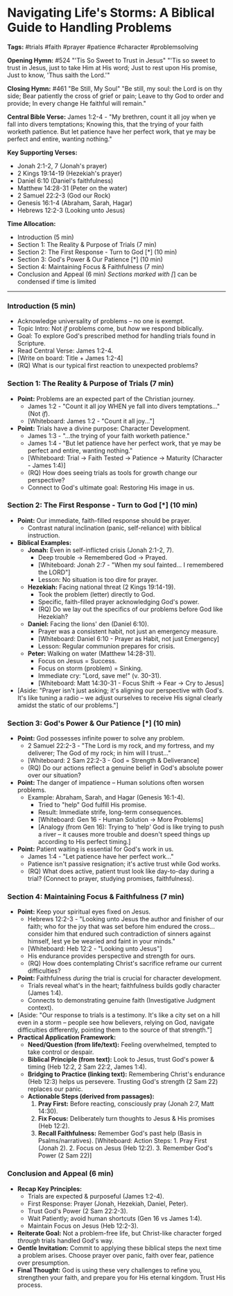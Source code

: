 # Navigating Life's Storms: A Biblical Guide to Handling Problems

**Tags:** #trials #faith #prayer #patience #character #problemsolving

**Opening Hymn:** #524 "'Tis So Sweet to Trust in Jesus" "'Tis so sweet to trust
in Jesus, just to take Him at His word; Just to rest upon His promise, Just to
know, 'Thus saith the Lord.'"

**Closing Hymn:** #461 "Be Still, My Soul" "Be still, my soul: the Lord is on
thy side; Bear patiently the cross of grief or pain; Leave to thy God to order
and provide; In every change He faithful will remain."

**Central Bible Verse:** James 1:2-4 - "My brethren, count it all joy when ye
fall into divers temptations; Knowing this, that the trying of your faith
worketh patience. But let patience have her perfect work, that ye may be perfect
and entire, wanting nothing."

**Key Supporting Verses:**

- Jonah 2:1-2, 7 (Jonah's prayer)
- 2 Kings 19:14-19 (Hezekiah's prayer)
- Daniel 6:10 (Daniel's faithfulness)
- Matthew 14:28-31 (Peter on the water)
- 2 Samuel 22:2-3 (God our Rock)
- Genesis 16:1-4 (Abraham, Sarah, Hagar)
- Hebrews 12:2-3 (Looking unto Jesus)

**Time Allocation:**

- Introduction (5 min)
- Section 1: The Reality & Purpose of Trials (7 min)
- Section 2: The First Response - Turn to God [*] (10 min)
- Section 3: God's Power & Our Patience [*] (10 min)
- Section 4: Maintaining Focus & Faithfulness (7 min)
- Conclusion and Appeal (6 min) _Sections marked with [_] can be condensed if
  time is limited

---

### Introduction (5 min)

- Acknowledge universality of problems – no one is exempt.
- Topic Intro: Not _if_ problems come, but _how_ we respond biblically.
- Goal: To explore God's prescribed method for handling trials found in
  Scripture.
- Read Central Verse: James 1:2-4.
- [Write on board: Title + James 1:2-4]
- (RQ) What is our typical first reaction to unexpected problems?

### Section 1: The Reality & Purpose of Trials (7 min)

- **Point:** Problems are an expected part of the Christian journey.
  - James 1:2 - "Count it all joy WHEN ye fall into divers temptations..." (Not
    _if_).
  - [Whiteboard: James 1:2 - "Count it all joy..."]
- **Point:** Trials have a divine purpose: Character Development.
  - James 1:3 - "...the trying of your faith worketh patience."
  - James 1:4 - "But let patience have her perfect work, that ye may be perfect
    and entire, wanting nothing."
  - [Whiteboard: Trial -> Faith Tested -> Patience -> Maturity (Character -
    James 1:4)]
  - (RQ) How does seeing trials as tools for growth change our perspective?
  - Connect to God's ultimate goal: Restoring His image in us.

### Section 2: The First Response - Turn to God [*] (10 min)

- **Point:** Our immediate, faith-filled response should be prayer.
  - Contrast natural inclination (panic, self-reliance) with biblical
    instruction.
- **Biblical Examples:**
  - **Jonah:** Even in self-inflicted crisis (Jonah 2:1-2, 7).
    - Deep trouble -> Remembered God -> Prayed.
    - [Whiteboard: Jonah 2:7 - "When my soul fainted... I remembered the LORD"]
    - Lesson: No situation is too dire for prayer.
  - **Hezekiah:** Facing national threat (2 Kings 19:14-19).
    - Took the problem (letter) directly to God.
    - Specific, faith-filled prayer acknowledging God's power.
    - (RQ) Do we lay out the specifics of our problems before God like Hezekiah?
  - **Daniel:** Facing the lions' den (Daniel 6:10).
    - Prayer was a consistent habit, not just an emergency measure.
    - [Whiteboard: Daniel 6:10 - Prayer as Habit, not just Emergency]
    - Lesson: Regular communion prepares for crisis.
  - **Peter:** Walking on water (Matthew 14:28-31).
    - Focus on Jesus = Success.
    - Focus on storm (problem) = Sinking.
    - Immediate cry: "Lord, save me!" (v. 30-31).
    - [Whiteboard: Matt 14:30-31 - Focus Shift -> Fear -> Cry to Jesus]
- [Aside: "Prayer isn't just asking; it's aligning our perspective with God's.
  It's like tuning a radio – we adjust ourselves to receive His signal clearly
  amidst the static of our problems."]

### Section 3: God's Power & Our Patience [*] (10 min)

- **Point:** God possesses infinite power to solve any problem.
  - 2 Samuel 22:2-3 - "The Lord is my rock, and my fortress, and my deliverer;
    The God of my rock; in him will I trust..."
  - [Whiteboard: 2 Sam 22:2-3 - God = Strength & Deliverance]
  - (RQ) Do our actions reflect a genuine belief in God's absolute power over
    our situation?
- **Point:** The danger of impatience – Human solutions often worsen problems.
  - Example: Abraham, Sarah, and Hagar (Genesis 16:1-4).
    - Tried to "help" God fulfill His promise.
    - Result: Immediate strife, long-term consequences.
    - [Whiteboard: Gen 16 - Human Solution -> More Problems]
    - [Analogy (from Gen 16): Trying to 'help' God is like trying to push a
      river – it causes more trouble and doesn't speed things up according to
      His perfect timing.]
- **Point:** Patient waiting is essential for God's work in us.
  - James 1:4 - "Let patience have her perfect work..."
  - Patience isn't passive resignation; it's active trust while God works.
  - (RQ) What does active, patient trust look like day-to-day during a trial?
    (Connect to prayer, studying promises, faithfulness).

### Section 4: Maintaining Focus & Faithfulness (7 min)

- **Point:** Keep your spiritual eyes fixed on Jesus.
  - Hebrews 12:2-3 - "Looking unto Jesus the author and finisher of our faith;
    who for the joy that was set before him endured the cross... consider him
    that endured such contradiction of sinners against himself, lest ye be
    wearied and faint in your minds."
  - [Whiteboard: Heb 12:2 - "Looking unto Jesus"]
  - His endurance provides perspective and strength for ours.
  - (RQ) How does contemplating Christ's sacrifice reframe our current
    difficulties?
- **Point:** Faithfulness _during_ the trial is crucial for character
  development.
  - Trials reveal what's in the heart; faithfulness builds godly character
    (James 1:4).
  - Connects to demonstrating genuine faith (Investigative Judgment context).
- [Aside: "Our response to trials is a testimony. It's like a city set on a hill
  even in a storm – people see how believers, relying on God, navigate
  difficulties differently, pointing them to the source of that strength."]
- **Practical Application Framework:**
  - **Need/Question (from life/text):** Feeling overwhelmed, tempted to take
    control or despair.
  - **Biblical Principle (from text):** Look to Jesus, trust God's power &
    timing (Heb 12:2, 2 Sam 22:2, James 1:4).
  - **Bridging to Practice (linking text):** Remembering Christ's endurance (Heb
    12:3) helps us persevere. Trusting God's strength (2 Sam 22) replaces our
    panic.
  - **Actionable Steps (derived from passages):**
    1.  **Pray First:** Before reacting, consciously pray (Jonah 2:7, Matt
        14:30).
    2.  **Fix Focus:** Deliberately turn thoughts to Jesus & His promises (Heb
        12:2).
    3.  **Recall Faithfulness:** Remember God's past help (Basis in
        Psalms/narratives). [Whiteboard: Action Steps: 1. Pray First (Jonah 2).
        2. Focus on Jesus (Heb 12:2). 3. Remember God's Power (2 Sam 22)]

### Conclusion and Appeal (6 min)

- **Recap Key Principles:**
  - Trials are expected & purposeful (James 1:2-4).
  - First Response: Prayer (Jonah, Hezekiah, Daniel, Peter).
  - Trust God's Power (2 Sam 22:2-3).
  - Wait Patiently; avoid human shortcuts (Gen 16 vs James 1:4).
  - Maintain Focus on Jesus (Heb 12:2-3).
- **Reiterate Goal:** Not a problem-free life, but Christ-like character forged
  _through_ trials handled God's way.
- **Gentle Invitation:** Commit to applying these biblical steps the next time a
  problem arises. Choose prayer over panic, faith over fear, patience over
  presumption.
- **Final Thought:** God is using these very challenges to refine you,
  strengthen your faith, and prepare you for His eternal kingdom. Trust His
  process.
